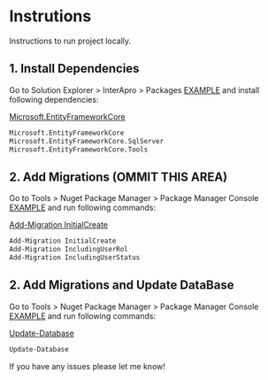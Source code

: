 ﻿# Instrutions

Instructions to run project locally.

## 1. Install Dependencies

Go to Solution Explorer > InterApro > Packages [EXAMPLE](https://i.imgur.com/mEyVq7N.png) and install following dependencies:

[Microsoft.EntityFrameworkCore](https://i.imgur.com/zijB99L.png)

```bash
Microsoft.EntityFrameworkCore
Microsoft.EntityFrameworkCore.SqlServer
Microsoft.EntityFrameworkCore.Tools
```

## 2. Add Migrations (OMMIT THIS AREA)

Go to Tools > Nuget Package Manager > Package Manager Console [EXAMPLE](https://i.imgur.com/iaVTaC9.png) and run following commands:

[Add-Migration InitialCreate](https://i.imgur.com/6JZXzqQ.png)

```bash
Add-Migration InitialCreate
Add-Migration IncludingUserRol
Add-Migration IncludingUserStatus
```

## 2. Add Migrations and Update DataBase

Go to Tools > Nuget Package Manager > Package Manager Console [EXAMPLE](https://i.imgur.com/iaVTaC9.png) and run following commands:

[Update-Database](https://i.imgur.com/TSBwUPv.png)

```bash
Update-Database
```

If you have any issues please let me know!